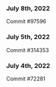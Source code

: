 ### July 8th, 2022

Commit #97596

### July 5th, 2022

Commit #314353


### July 4th, 2022

Commit #72281
